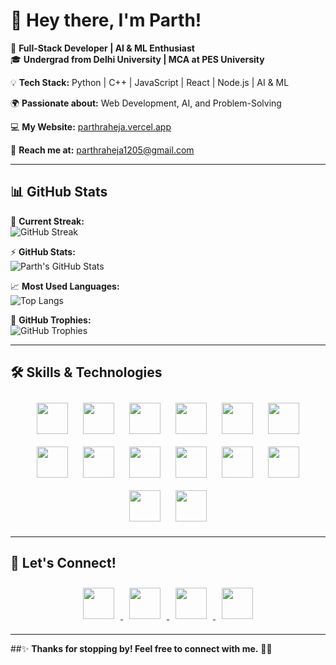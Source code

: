 # 👋 Hey there, I'm **Parth!**  

🚀 **Full-Stack Developer | AI & ML Enthusiast**  
🎓 **Undergrad from Delhi University | MCA at PES University**  

💡 **Tech Stack:** Python | C++ | JavaScript | React | Node.js | AI & ML  

🌍 **Passionate about:** Web Development, AI, and Problem-Solving  

💻 **My Website:** [parthraheja.vercel.app](https://parthraheja.vercel.app/)  

📧 **Reach me at:** parthraheja1205@gmail.com  

---

## 📊 GitHub Stats  
🎯 **Current Streak:**  
![GitHub Streak](https://github-readme-streak-stats.herokuapp.com/?user=novice1205&theme=radical&hide_border=false)  

⚡ **GitHub Stats:**  
![Parth's GitHub Stats](https://github-readme-stats.vercel.app/api?username=novice1205&show_icons=true&theme=radical&hide_border=false&count_private=true&include_all_commits=true)  

📈 **Most Used Languages:**  
![Top Langs](https://github-readme-stats.vercel.app/api/top-langs/?username=novice1205&theme=radical&hide_border=false&layout=compact&langs_count=8)  

🚀 **GitHub Trophies:**  
![GitHub Trophies](https://github-profile-trophy.vercel.app/?username=novice1205&theme=radical&margin-w=10&no-frame=false)  

---

## 🛠 **Skills & Technologies**  

<p align="center">
  <img src="https://cdn.jsdelivr.net/gh/devicons/devicon/icons/python/python-original.svg" height="50" style="margin: 10px;" />
  <img src="https://cdn.jsdelivr.net/gh/devicons/devicon/icons/cplusplus/cplusplus-original.svg" height="50" style="margin: 10px;" />
  <img src="https://cdn.jsdelivr.net/gh/devicons/devicon/icons/java/java-original.svg" height="50" style="margin: 10px;" />
  <img src="https://cdn.jsdelivr.net/gh/devicons/devicon/icons/javascript/javascript-original.svg" height="50" style="margin: 10px;" />
  <img src="https://cdn.jsdelivr.net/gh/devicons/devicon/icons/react/react-original.svg" height="50" style="margin: 10px;" />
  <img src="https://cdn.jsdelivr.net/gh/devicons/devicon/icons/nodejs/nodejs-original.svg" height="50" style="margin: 10px;" />
  <img src="https://cdn.jsdelivr.net/gh/devicons/devicon/icons/mongodb/mongodb-original.svg" height="50" style="margin: 10px;" />
  <img src="https://cdn.jsdelivr.net/gh/devicons/devicon/icons/express/express-original.svg" height="50" style="margin: 10px;" />
  <img src="https://cdn.jsdelivr.net/gh/devicons/devicon/icons/tailwindcss/tailwindcss-original.svg" height="50" style="margin: 10px;" />
  <img src="https://cdn.jsdelivr.net/gh/devicons/devicon/icons/tensorflow/tensorflow-original.svg" height="50" style="margin: 10px;" />
  <img src="https://cdn.jsdelivr.net/gh/devicons/devicon/icons/flask/flask-original.svg" height="50" style="margin: 10px;" />
  <img src="https://cdn.jsdelivr.net/gh/devicons/devicon/icons/git/git-original.svg" height="50" style="margin: 10px;" />
  <img src="https://cdn.jsdelivr.net/gh/devicons/devicon/icons/github/github-original.svg" height="50" style="margin: 10px;" />
  <img src="https://cdn.jsdelivr.net/gh/devicons/devicon/icons/docker/docker-original.svg" height="50" style="margin: 10px;" />
</p>

---

## 🔗 **Let's Connect!**  

<p align="center">
  <a href="https://www.linkedin.com/in/parth-raheja-ba765b230/">
    <img src="https://cdn.jsdelivr.net/gh/devicons/devicon/icons/linkedin/linkedin-original.svg" height="50" style="margin: 10px;" />
  </a>
  <a href="https://github.com/novice1205">
    <img src="https://cdn.jsdelivr.net/gh/devicons/devicon/icons/github/github-original.svg" height="50" style="margin: 10px;" />
  </a>
  <a href="https://x.com/ParthRaheja1205">
    <img src="https://cdn.jsdelivr.net/gh/devicons/devicon/icons/twitter/twitter-original.svg" height="50" style="margin: 10px;" />
  </a>
  <a href="mailto:parthraheja1205@gmail.com"> 
    <img src="https://upload.wikimedia.org/wikipedia/commons/7/7e/Gmail_icon_%282020%29.svg" height="50" style="margin: 10px;" /> 
  </a> 
</p>

---

##✨ **Thanks for stopping by! Feel free to connect with me.** 🚀🔥  
